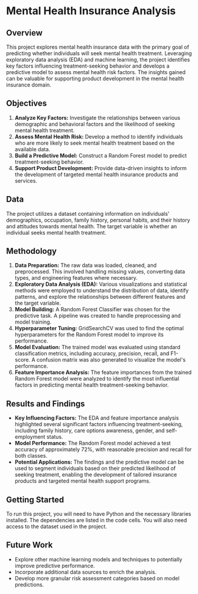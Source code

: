 # Mental Health Insurance Analysis

## Overview

This project explores mental health insurance data with the primary goal of predicting whether individuals will seek mental health treatment. Leveraging exploratory data analysis (EDA) and machine learning, the project identifies key factors influencing treatment-seeking behavior and develops a predictive model to assess mental health risk factors. The insights gained can be valuable for supporting product development in the mental health insurance domain.

## Objectives

1.  **Analyze Key Factors:** Investigate the relationships between various demographic and behavioral factors and the likelihood of seeking mental health treatment.
2.  **Assess Mental Health Risk:** Develop a method to identify individuals who are more likely to seek mental health treatment based on the available data.
3.  **Build a Predictive Model:** Construct a Random Forest model to predict treatment-seeking behavior.
4.  **Support Product Development:** Provide data-driven insights to inform the development of targeted mental health insurance products and services.

## Data

The project utilizes a dataset containing information on individuals' demographics, occupation, family history, personal habits, and their history and attitudes towards mental health. The target variable is whether an individual seeks mental health treatment.

## Methodology

1.  **Data Preparation:** The raw data was loaded, cleaned, and preprocessed. This involved handling missing values, converting data types, and engineering features where necessary.
2.  **Exploratory Data Analysis (EDA):** Various visualizations and statistical methods were employed to understand the distribution of data, identify patterns, and explore the relationships between different features and the target variable.
3.  **Model Building:** A Random Forest Classifier was chosen for the predictive task. A pipeline was created to handle preprocessing  and model training.
4.  **Hyperparameter Tuning:** GridSearchCV was used to find the optimal hyperparameters for the Random Forest model to improve its performance.
5.  **Model Evaluation:** The trained model was evaluated using standard classification metrics, including accuracy, precision, recall, and F1-score. A confusion matrix was also generated to visualize the model's performance.
6.  **Feature Importance Analysis:** The feature importances from the trained Random Forest model were analyzed to identify the most influential factors in predicting mental health treatment-seeking behavior.

## Results and Findings

*   **Key Influencing Factors:** The EDA and feature importance analysis highlighted several significant factors influencing treatment-seeking, including family history, care options awareness, gender, and self-employment status.
*   **Model Performance:** The Random Forest model achieved a test accuracy of approximately 72%, with reasonable precision and recall for both classes.
*   **Potential Applications:** The findings and the predictive model can be used to segment individuals based on their predicted likelihood of seeking treatment, enabling the development of tailored insurance products and targeted mental health support programs.

## Getting Started

To run this project, you will need to have Python and the necessary libraries installed. The dependencies are listed in the code cells. You will also need access to the dataset used in the project.

## Future Work

*   Explore other machine learning models and techniques to potentially improve predictive performance.
*   Incorporate additional data sources to enrich the analysis.
*   Develop more granular risk assessment categories based on model predictions.
